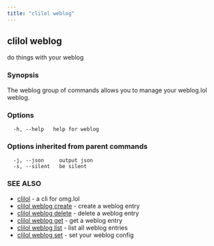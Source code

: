 ```yaml
---
title: "clilol weblog"
---
```

## clilol weblog

do things with your weblog

### Synopsis

The weblog group of commands allows you to manage your weblog.lol weblog.

### Options

```
  -h, --help   help for weblog
```

### Options inherited from parent commands

```
  -j, --json     output json
  -s, --silent   be silent
```

### SEE ALSO

* [clilol](clilol.md)	 - a cli for omg.lol
* [clilol weblog create](clilol_weblog_create.md)	 - create a weblog entry
* [clilol weblog delete](clilol_weblog_delete.md)	 - delete a weblog entry
* [clilol weblog get](clilol_weblog_get.md)	 - get a weblog entry
* [clilol weblog list](clilol_weblog_list.md)	 - list all weblog entries
* [clilol weblog set](clilol_weblog_set.md)	 - set your weblog config

